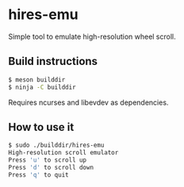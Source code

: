 # hires-emu

Simple tool to emulate high-resolution wheel scroll.

## Build instructions

```bash
$ meson builddir
$ ninja -C builddir
```

Requires ncurses and libevdev as dependencies.

## How to use it

```bash
$ sudo ./builddir/hires-emu
High-resolution scroll emulator
Press 'u' to scroll up
Press 'd' to scroll down
Press 'q' to quit
```
